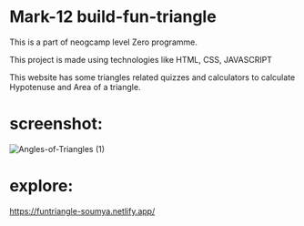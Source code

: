 # Mark-12 build-fun-triangle 

This is a part of neogcamp level Zero programme.

This project is made  using technologies like HTML, CSS, JAVASCRIPT

This website has some triangles related quizzes and calculators to calculate Hypotenuse and Area of a triangle.

# screenshot:
![Angles-of-Triangles (1)](https://user-images.githubusercontent.com/91987369/205301769-2821fdac-d027-49ba-932b-fb0d2540e1d6.png)


# explore:
https://funtriangle-soumya.netlify.app/
